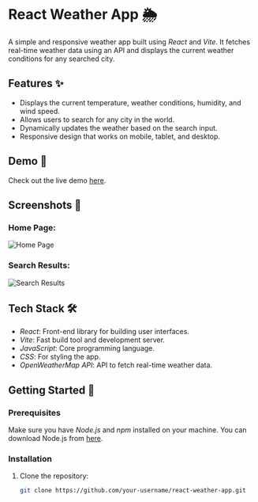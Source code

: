# React Weather App 🌦️

A simple and responsive weather app built using *React* and *Vite*. It fetches real-time weather data using an API and displays the current weather conditions for any searched city.

## Features ✨
- Displays the current temperature, weather conditions, humidity, and wind speed.
- Allows users to search for any city in the world.
- Dynamically updates the weather based on the search input.
- Responsive design that works on mobile, tablet, and desktop.

## Demo 🚀
Check out the live demo [here](#).

## Screenshots 📸
### Home Page:
![Home Page](path_to_image.png)

### Search Results:
![Search Results](path_to_image.png)

## Tech Stack 🛠️
- *React*: Front-end library for building user interfaces.
- *Vite*: Fast build tool and development server.
- *JavaScript*: Core programming language.
- *CSS*: For styling the app.
- *OpenWeatherMap API*: API to fetch real-time weather data.

## Getting Started 🏁

### Prerequisites
Make sure you have *Node.js* and *npm* installed on your machine. You can download Node.js from [here](https://nodejs.org/).

### Installation

1. Clone the repository:
   ```bash
   git clone https://github.com/your-username/react-weather-app.git
